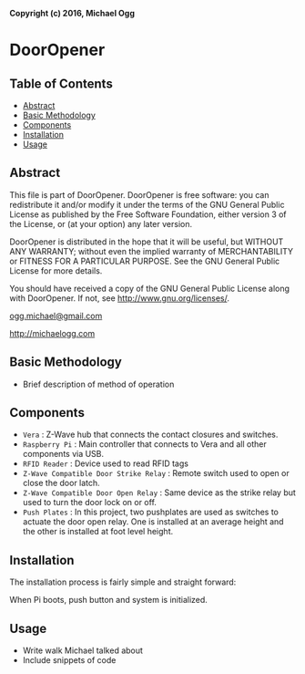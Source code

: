 **Copyright (c) 2016, Michael Ogg**
# DoorOpener
## Table of Contents
* [Abstract](#Abstract)
* [Basic Methodology](#Basic-Methodology)
* [Components](#Components)
* [Installation](#Installation)
* [Usage](#Usage)

## Abstract
This file is part of DoorOpener. DoorOpener is free software: you can
redistribute it and/or modify it under the terms of the GNU General
Public License as published by the Free Software Foundation, either
version 3 of the License, or (at your option) any later version.

DoorOpener is distributed in the hope that it will be useful, but
WITHOUT ANY WARRANTY; without even the implied warranty of
MERCHANTABILITY or FITNESS FOR A PARTICULAR PURPOSE. See the GNU
General Public License for more details.

You should have received a copy of the GNU General Public License
along with DoorOpener. If not, see <http://www.gnu.org/licenses/>.

ogg.michael@gmail.com

http://michaelogg.com
## Basic Methodology
* Brief description of method of operation

## Components
* `Vera` : Z-Wave hub that connects the contact closures and switches.
* `Raspberry Pi` : Main controller that connects to Vera and all other components via USB.
* `RFID Reader` : Device used to read RFID tags
* `Z-Wave Compatible Door Strike Relay` : Remote switch used to open or close the door latch.
* `Z-Wave Compatible Door Open Relay` : Same device as the strike relay but used to turn the door lock on or off.
* `Push Plates` : In this project, two pushplates are used as switches to actuate the door open relay. One is installed at an average height and the other is installed at foot level height.

## Installation
The installation process is fairly simple and straight forward:

When Pi boots, push button and system is initialized.

## Usage
* Write walk Michael talked about
* Include snippets of code
